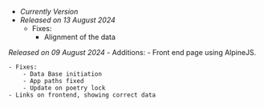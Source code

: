- *Currently Version*
- *Released on 13 August 2024*
	- Fixes:
		- Alignment of the data

*Released on 09 August 2024*
    - Additions:
        - Front end page using AlpineJS.

    - Fixes:
        - Data Base initiation
        - App paths fixed
        - Update on poetry lock
	- Links on frontend, showing correct data
